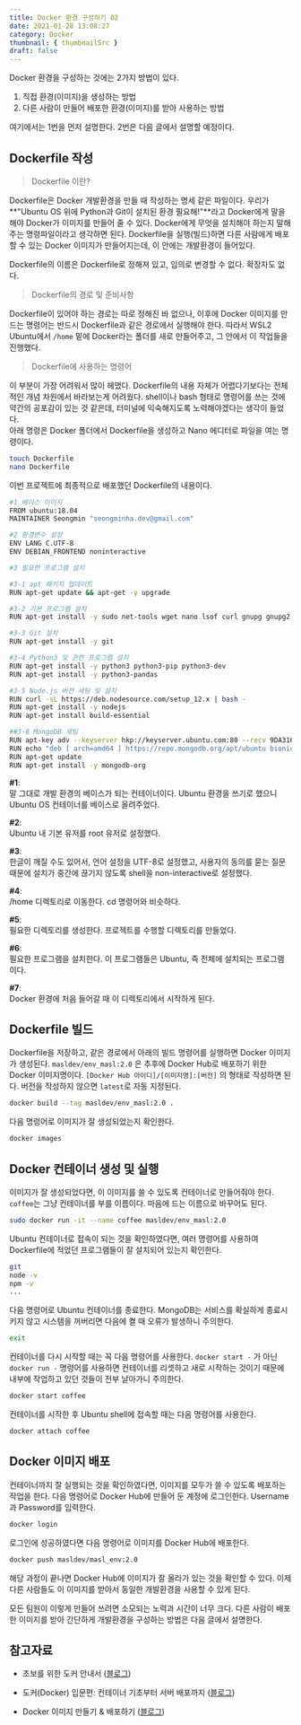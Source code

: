 ```yaml
---
title: Docker 환경 구성하기 02
date: 2021-01-28 13:08:27
category: Docker
thumbnail: { thumbnailSrc }
draft: false
---
```


Docker 환경을 구성하는 것에는 2가지 방법이 있다.

1. 직접 환경(이미지)을 생성하는 방법
2. 다른 사람이 만들어 배포한 환경(이미지)를 받아 사용하는 방법

여기에서는 1번을 먼저 설명한다. 2번은 다음 글에서 설명할 예정이다.

## Dockerfile 작성

> Dockerfile 이란?

Dockerfile은 Docker 개발환경을 만들 때 작성하는 명세 같은 파일이다. 우리가 **"Ubuntu OS 위에 Python과 Git이 설치된 환경 필요해!"**라고 Docker에게 말을 해야 Docker가 이미지를 만들어 줄 수 있다. Docker에게 무엇을 설치해야 하는지 말해주는 명령파일이라고 생각하면 된다. Dockerfile을 실행(빌드)하면 다른 사람에게 배포할 수 있는 Docker 이미지가 만들어지는데, 이 안에는 개발환경이 들어있다.

Dockerfile의 이름은 Dockerfile로 정해져 있고, 임의로 변경할 수 없다. 확장자도 없다.

> Dockerfile의 경로 및 준비사항

Dockerfile이 있어야 하는 경로는 따로 정해진 바 없으나, 이후에 Docker 이미지를 만드는 명령어는 반드시 Dockerfile과 같은 경로에서 실행해야 한다. 따라서 WSL2 Ubuntu에서 ```/home``` 밑에 Docker라는 폴더를 새로 만들어주고, 그 안에서 이 작업들을 진행했다. 

> Dockerfile에 사용하는 명령어

이 부분이 가장 어려워서 많이 헤맸다. Dockerfile의 내용 자체가 어렵다기보다는 전체적인 개념 차원에서 바라보는게 어려웠다. shell이나 bash 형태로 명령어를 쓰는 것에 약간의 공포감이 있는 것 같은데, 터미널에 익숙해지도록 노력해야겠다는 생각이 들었다.  
아래 명령은 Docker 폴더에서 Dockerfile을 생성하고 Nano 에디터로 파일을 여는 명령이다.

```bash
touch Dockerfile
nano Dockerfile
```

이번 프로젝트에 최종적으로 배포했던 Dockerfile의 내용이다.

```bash
#1 베이스 이미지
FROM ubuntu:18.04
MAINTAINER Seongmin "seongminha.dev@gmail.com"

#2 환경변수 설정
ENV LANG C.UTF-8
ENV DEBIAN_FRONTEND noninteractive

#3 필요한 프로그램 설치

#3-1 apt 패키지 업데이트
RUN apt-get update && apt-get -y upgrade

#3-2 기본 프로그램 설치
RUN apt-get install -y sudo net-tools wget nano lsof curl gnupg gnupg2 gnupg1

#3-3 Git 설치
RUN apt-get install -y git

#3-4 Python3 및 관련 프로그램 설치
RUN apt-get install -y python3 python3-pip python3-dev
RUN apt-get install -y python3-pandas

#3-5 Node.js 버전 세팅 및 설치
RUN curl -sL https://deb.nodesource.com/setup_12.x | bash -
RUN apt-get install -y nodejs
RUN apt-get install build-essential

##3-6 MongoDB 세팅
RUN apt-key adv --keyserver hkp://keyserver.ubuntu.com:80 --recv 9DA31620334BD75D9DCB49F368818C72E52529D4
RUN echo "deb [ arch=amd64 ] https://repo.mongodb.org/apt/ubuntu bionic/mongodb-org/4.4 multiverse" | sudo tee /etc/apt/sources.list.d/mongodb-org-4.4.list
RUN apt-get update
RUN apt-get install -y mongodb-org
```

**#1**:  
말 그대로 개발 환경의 베이스가 되는 컨테이너이다. Ubuntu 환경을 쓰기로 했으니 Ubuntu OS 컨테이너를 베이스로 올려주었다.

**#2**:  
Ubuntu 내 기본 유저를 root 유저로 설정했다.

**#3**:  
한글이 깨질 수도 있어서, 언어 설정을 UTF-8로 설정했고, 사용자의 동의를 묻는 질문 때문에 설치가 중간에 끊기지 않도록 shell을 non-interactive로 설정했다.

**#4**:  
/home 디렉토리로 이동한다. cd 명령어와 비슷하다.

**#5**:  
필요한 디렉토리를 생성한다. 프로젝트를 수행할 디렉토리를 만들었다.

**#6**:  
필요한 프로그램을 설치한다. 이 프로그램들은 Ubuntu, 즉 전체에 설치되는 프로그램이다.

**#7**:  
Docker 환경에 처음 들어갈 때 이 디렉토리에서 시작하게 된다.

## Dockerfile 빌드

Dockerfile을 저장하고, 같은 경로에서 아래의 빌드 명령어를 실행하면 Docker 이미지가 생성된다. `masldev/env_masl:2.0` 은 추후에 Docker Hub로 배포하기 위한 Docker 이미지명이다. `[Docker Hub 아이디]/[이미지명]:[버전]` 의 형태로 작성하면 된다. 버전을 작성하지 않으면 `latest`로 자동 지정된다.

```bash
docker build --tag masldev/env_masl:2.0 .
```

다음 명령어로 이미지가 잘 생성되었는지 확인한다.

```bash
docker images
```

## Docker 컨테이너 생성 및 실행

이미지가 잘 생성되었다면, 이 이미지를 쓸 수 있도록 컨테이너로 만들어줘야 한다. `coffee`는 그냥 컨테이너를 부를 이름이다. 마음에 드는 이름으로 바꾸어도 된다.

```bash
sudo docker run -it --name coffee masldev/env_masl:2.0
```

Ubuntu 컨테이너로 접속이 되는 것을 확인하였다면, 여러 명령어를 사용하여 Dockerfile에 적었던 프로그램들이 잘 설치되어 있는지 확인한다.

```bash
git
node -v
npm -v
...
```

다음 명령어로 Ubuntu 컨테이너를 종료한다. MongoDB는 서비스를 확실하게 종료시키지 않고 시스템을 꺼버리면 다음에 켤 때 오류가 발생하니 주의한다.

```bash
exit
```

컨테이너를 다시 시작할 때는 꼭 다음 명령어를 사용한다. `docker start -` 가 아닌 `docker run -` 명령어를 사용하면 컨테이너를 리셋하고 새로 시작하는 것이기 때문에 내부에 작업하고 있던 것들이 전부 날아가니 주의한다.

```bash
docker start coffee
```

컨테이너를 시작한 후 Ubuntu shell에 접속할 때는 다음 명령어를 사용한다.

```bash
docker attach coffee
```

## Docker 이미지 배포

컨테이너까지 잘 실행되는 것을 확인하였다면, 이미지를 모두가 쓸 수 있도록 배포하는 작업을 한다. 다음 명령어로 Docker Hub에 만들어 둔 계정에 로그인한다. Username과 Password를 입력한다.

```bash
docker login
```

로그인에 성공하였다면 다음 명령어로 이미지를 Docker Hub에 배포한다.

```bash
docker push masldev/masl_env:2.0
```

해당 과정이 끝나면 Docker Hub에 이미지가 잘 올라가 있는 것을 확인할 수 있다. 이제 다른 사람들도 이 이미지를 받아서 동일한 개발환경을 사용할 수 있게 된다.  

모든 팀원이 이렇게 만들어 쓰려면 소모되는 노력과 시간이 너무 크다. 다른 사람이 배포한 이미지를 받아 간단하게 개발환경을 구성하는 방법은 다음 글에서 설명한다.

## 참고자료

- 초보를 위한 도커 안내서 ([블로그](https://subicura.com/2017/01/19/docker-guide-for-beginners-1.html))

- 도커(Docker) 입문편: 컨테이너 기초부터 서버 배포까지 ([블로그](https://www.44bits.io/ko/post/easy-deploy-with-docker#%EB%8F%84%EC%BB%A4-%ED%97%88%EB%B8%8C%EC%97%90-%EC%9D%B4%EB%AF%B8%EC%A7%80-%EC%98%AC%EB%A6%AC%EA%B8%B0))

- Docker 이미지 만들기 & 배포하기 ([블로그](https://jgtonys.github.io/blog/2019/08/13/docker-image-upload/))